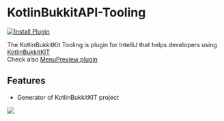 # KotlinBukkitAPI-Tooling

[![Install Plugin](https://img.shields.io/jetbrains/plugin/v/14913)](https://red-tea.gitbook.io/kotlinbukkitkit/genref/getting-started-with-idea-plugin)

The KotlinBukkitKit Tooling is plugin for IntelliJ that helps developers using [KotlinBukkitKIT](https://github.com/CarcadeX/KotlinBukkitKit)<br>
Check also <a href="https://github.com/CarcadeX/KBK-Menu-Preview">MenuPreview plugin</a>

## Features

- Generator of KotlinBukkitKIT project

<img src="https://red-tea.gitbook.io/~gitbook/image?url=https:%2F%2F630270463-files.gitbook.io%2F%7E%2Ffiles%2Fv0%2Fb%2Fgitbook-x-prod.appspot.com%2Fo%2Fspaces%252F1PBqxCHnbDKJwzj8IhJk%252Fuploads%252Fo2jPveKWzw47uGTxMm2Q%252Fimage.png%3Falt=media%26token=403c70a1-fa12-435d-99c2-aab79493de97&width=400&dpr=3&quality=100&sign=5ca18a6e18c88ceb0b5a355577cfb45cadea88b46003ac032ac4f52d7cfe52b0">
